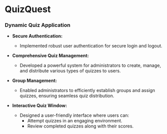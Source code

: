 # QuizQuest

### Dynamic Quiz Application

- **Secure Authentication:**
  - Implemented robust user authentication for secure login and logout.

- **Comprehensive Quiz Management:**
  - Developed a powerful system for administrators to create, manage, and distribute various types of quizzes to users.

- **Group Management:**
  - Enabled administrators to efficiently establish groups and assign quizzes, ensuring seamless quiz distribution.

- **Interactive Quiz Window:**
  - Designed a user-friendly interface where users can:
    - Attempt quizzes in an engaging environment.
    - Review completed quizzes along with their scores.


